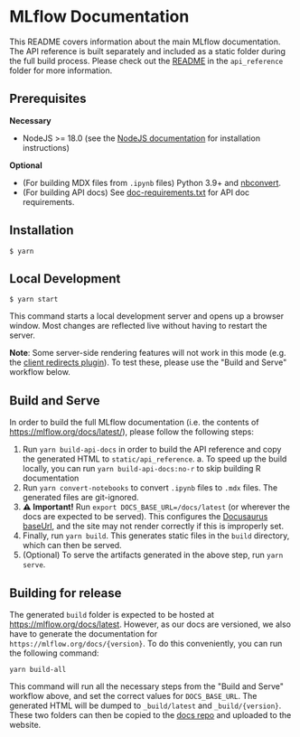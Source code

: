 # MLflow Documentation

This README covers information about the main MLflow documentation. The API reference is built separately and included as a static folder during the full build process. Please check out the [README](https://github.com/mlflow/mlflow/blob/master/docs/api_reference/README.md) in the `api_reference` folder for more information.

## Prerequisites

**Necessary**
- NodeJS >= 18.0 (see the [NodeJS documentation](https://nodejs.org/en/download) for installation instructions)

**Optional**
- (For building MDX files from `.ipynb` files) Python 3.9+ and [nbconvert](https://pypi.org/project/nbconvert/).
- (For building API docs) See [doc-requirements.txt](https://github.com/mlflow/mlflow/blob/master/requirements/doc-requirements.txt) for API doc requirements.

## Installation

```
$ yarn
```

## Local Development

```
$ yarn start
```

This command starts a local development server and opens up a browser window. Most changes are reflected live without having to restart the server.

**Note**: Some server-side rendering features will not work in this mode (e.g. the [client redirects plugin](https://docusaurus.io/docs/api/plugins/@docusaurus/plugin-client-redirects)). To test these, please use the "Build and Serve" workflow below.

## Build and Serve

In order to build the full MLflow documentation (i.e. the contents of https://mlflow.org/docs/latest/), please follow the following steps:

1. Run `yarn build-api-docs` in order to build the API reference and copy the generated HTML to `static/api_reference`.
  a. To speed up the build locally, you can run `yarn build-api-docs:no-r` to skip building R documentation
2. Run `yarn convert-notebooks` to convert `.ipynb` files to `.mdx` files. The generated files are git-ignored.
3. **⚠️ Important!** Run `export DOCS_BASE_URL=/docs/latest` (or wherever the docs are expected to be served). This configures the [Docusaurus baseUrl](https://docusaurus.io/docs/api/docusaurus-config#baseUrl), and the site may not render correctly if this is improperly set.
4. Finally, run `yarn build`. This generates static files in the `build` directory, which can then be served.
5. (Optional) To serve the artifacts generated in the above step, run `yarn serve`.

## Building for release

The generated `build` folder is expected to be hosted at https://mlflow.org/docs/latest. However, as our docs are versioned, we also have to generate the documentation for `https://mlflow.org/docs/{version}`. To do this conveniently, you can run the following command:

```
yarn build-all
```

This command will run all the necessary steps from the "Build and Serve" workflow above, and set the correct values for `DOCS_BASE_URL`. The generated HTML will be dumped to `_build/latest` and `_build/{version}`. These two folders can then be copied to the [docs repo](https://github.com/mlflow/mlflow-legacy-website/tree/main/docs) and uploaded to the website.
